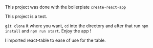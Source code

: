 This project was done with the boilerplate `create-react-app`

This project is a test.

`git clone` it where you want, `cd` into the directory and after that run `npm install` and `npm run start`.
Enjoy the app !

I imported react-table to ease of use for the table.
